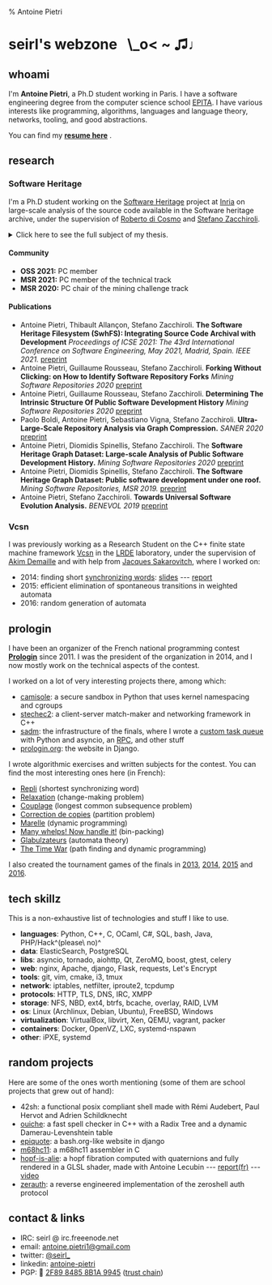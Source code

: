 % Antoine Pietri

# seirl\'s webzone   \\\_o\< \~ ♫♩

## whoami

I\'m **Antoine Pietri**, a Ph.D student working in Paris. I have a
software engineering degree from the computer science school
[EPITA](http://epita.fr/). I have various interests like programming,
algorithms, languages and language theory, networks, tooling, and good
abstractions.

You can find my **[resume here](http://koin.fr/upload/cv.pdf)** .

## research

### Software Heritage

I\'m a Ph.D student working on the [Software
Heritage](https://www.softwareheritage.org/) project at
[Inria](https://www.inria.fr/) on large-scale analysis of the source
code available in the Software heritage archive, under the supervision
of [Roberto di Cosmo](https://en.wikipedia.org/wiki/Roberto_Di_Cosmo)
and [Stefano
Zacchiroli](https://en.wikipedia.org/wiki/Stefano_Zacchiroli).

<details>
<summary>Click here to see the full subject of my thesis.</summary>

### Enabling Big Code analysis on a very large source code corpus

#### Context

Software Heritage is an ambitious digital preservation initiative that
is amassing unprecedented amounts of software source code from a variety
of origins, and keeps track of all their evolution history, as captured
by version control systems. This is leading to the creation of one of
the largest source code corpus and is building the corresponding
development graph where the nodes are the contents of the source files,
directories and commit points, and the edges carry the name of the
files, and the links between commits and directories.

The availability of this universal software source code knowledge base
provides unique opportunities for what is now known as "Big Code"
research: querying, analysing and extracting knowledge both from the
contents of the data and from the structure of the commit graph. We
expect that having a way to leverage the data contained in very large
source code archives that include development history, like the Software
Heritage archive, will pave the way to learn more about the evolution of
software at a very large scale than it has ever been possible before.

The exploitation of such an unprecedented very large source code
collection poses significant challenges in terms of data representation,
query languages, system architecture and specialised algorithms.

[](merkle.svg)

![The Software Heritage Merkle Directed Acyclic
Graph](merkle.svg){width="400"}

#### Objectives of the thesis

The main focus of the thesis will be to find efficient ways to perform
large scale computations not only on the content of the archive, but
also on useful data that could be derived from it, like code diffs,
releases, branch/merge history, and reuse patterns.

The current data representation structure of Software Heritage is a
Merkle DAG, which allows efficient deduplication, verification, and
indexing of the content of the archive. While this format is
cost-efficient for preservation purposes, it has not been designed with
large scale analysis in mind. The current design uses data indirections
extensively, which adds considerable latency to read-intensive
operations. An important part of our goal will be to explore more
efficient ways of storing and indexing all the software artifacts
currently contained in the DAG, to allow for intensive computations to
take place on the archive.

As part of this quest for the most efficient data representation for
such an archive, we will look for heuristics to find and isolate
repetitive code snippets, as it would not only allow to deduplicate and
analyze the content at a more fine-grained level, but also give valuable
insights to implement efficient storage, retrieval, and analysis of
those snippets.

Another important aspect that will be looked into is the interface for
performing computations on the archive. As the Merkle DAG structure is
pretty unique, we will investigate ways of performing efficient and
expressive queries by working on a query language that operates on this
structure. This language could either be an adaptation or an extension
of relational algebra implementations like SQL, or a completely new
domain-specific language.

As we expect this project to become an important gateway for scientists
working on Big Code analysis, the thesis will have to work with
efficient distributed architectures as an integral part of the project's
design. For instance, it should be easy and cost-efficient to make the
analysis infrastructure scale-out to accommodate for load increases. At
the same time, the deployment should be easy, for example allowing
instantiation on state-of-the-art public cloud offering.

Finally, the thesis will necessarily include practical applications and
experimental validation of the analysis approach, in order to show
meaningful results and usage examples, and as a way to test the general
usability of the system.

</details>

#### Community

-   **OSS 2021:** PC member
-   **MSR 2021:** PC member of the technical track
-   **MSR 2020:** PC chair of the mining challenge track

#### Publications

-   Antoine Pietri, Thibault Allançon, Stefano Zacchiroli. **The
    Software Heritage Filesystem (SwhFS): Integrating Source Code
    Archival with Development** *Proceedings of ICSE 2021: The 43rd
    International Conference on Software Engineering, May 2021, Madrid,
    Spain. IEEE 2021.*
    [preprint](https://upsilon.cc/~zack/research/publications/swh-fuse-icse2021.pdf)
-   Antoine Pietri, Guillaume Rousseau, Stefano Zacchiroli. **Forking
    Without Clicking: on How to Identify Software Repository Forks**
    *Mining Software Repositories 2020*
    [preprint](https://upsilon.cc/~zack/research/publications/msr-2020-forks.pdf)
-   Antoine Pietri, Guillaume Rousseau, Stefano Zacchiroli.
    **Determining The Intrinsic Structure Of Public Software Development
    History** *Mining Software Repositories 2020*
    [preprint](https://upsilon.cc/~zack/research/publications/msr-2020-topology.pdf)
-   Paolo Boldi, Antoine Pietri, Sebastiano Vigna, Stefano Zacchiroli.
    **Ultra-Large-Scale Repository Analysis via Graph Compression.**
    *SANER 2020*
    [preprint](https://upsilon.cc/~zack/research/publications/saner-2020-swh-graph.pdf)
-   Antoine Pietri, Diomidis Spinellis, Stefano Zacchiroli. The
    **Software Heritage Graph Dataset: Large-scale Analysis of Public
    Software Development History.** *Mining Software Repositories 2020*
    [preprint](https://upsilon.cc/~zack/research/publications/msr-2020-challenge.pdf)
-   Antoine Pietri, Diomidis Spinellis, Stefano Zacchiroli. **The
    Software Heritage Graph Dataset: Public software development under
    one roof.** *Mining Software Repositories, MSR 2019.*
    [preprint](https://upsilon.cc/~zack/research/publications/msr-2019-swh.pdf)
-   Antoine Pietri, Stefano Zacchiroli. **Towards Universal Software
    Evolution Analysis.** *BENEVOL 2019*
    [preprint](https://upsilon.cc/~zack/research/publications/benevol-2018-swh.pdf)

### Vcsn

I was previously working as a Research Student on the C++ finite state
machine framework [Vcsn](https://www.lrde.epita.fr/wiki/Vcsn) in the
[LRDE](https://www.lrde.epita.fr) laboratory, under the supervision of
[Akim Demaille](https://www.lrde.epita.fr/wiki/User:Akim) and with help
from [Jacques Sakarovitch](http://perso.telecom-paristech.fr/~jsaka/),
where I worked on:

-   2014: finding short [synchronizing
    words](https://en.wikipedia.org/wiki/Synchronizing_word):
    [slides](https://koin.fr/upload/pietri.14.seminar.slides.pdf) ---
    [report](https://koin.fr/upload/pietri.14.seminar.techreport.pdf)
-   2015: efficient elimination of spontaneous transitions in weighted
    automata
-   2016: random generation of automata

## prologin

I have been an organizer of the French national programming contest
**[Prologin](https://prologin.org)** since 2011. I was the president of
the organization in 2014, and I now mostly work on the technical aspects
of the contest.

I worked on a lot of very interesting projects there, among which:

-   [camisole](https://github.com/prologin/camisole): a secure sandbox
    in Python that uses kernel namespacing and cgroups
-   [stechec2](https://github.com/prologin/stechec2): a client-server
    match-maker and networking framework in C++
-   [sadm](https://github.com/prologin/sadm): the infrastructure of the
    finals, where I wrote a [custom task
    queue](https://github.com/prologin/sadm/tree/master/python-lib/prologin/masternode)
    with Python and asyncio, an
    [RPC](https://github.com/prologin/sadm/tree/master/python-lib/prologin/rpc),
    and other stuff
-   [prologin.org](https://prologin.org): the website in Django.

I wrote algorithmic exercises and written subjects for the contest. You
can find the most interesting ones here (in French):

-   [Repli](https://prologin.org/train/2014/qualification/repli)
    (shortest synchronizing word)
-   [Relaxation](https://prologin.org/train/2012/qualification/relaxation)
    (change-making problem)
-   [Couplage](https://prologin.org/train/2014/semifinal/couplage)
    (longest common subsequence problem)
-   [Correction de
    copies](https://prologin.org/train/2014/semifinal/correction)
    (partition problem)
-   [Marelle](https://prologin.org/train/2012/semifinal/marelle)
    (dynamic programming)
-   [Many whelps! Now handle
    it!](https://prologin.org/static/archives/2017/demi-finales/sujet/manywhelps.pdf)
    (bin-packing)
-   [Glabulzateurs](https://prologin.org/static/archives/2014/demi-finales/sujet/glabulzateurs.pdf)
    (automata theory)
-   [The Time
    War](https://prologin.org/static/archives/2012/demi-finales/sujet/time-war.pdf)
    (path finding and dynamic programming)

I also created the tournament games of the finals in
[2013](https://prologin.org/static/archives/2013/finale/sujet/island-quest.pdf),
[2014](https://prologin.org/static/archives/2014/finale/sujet/tours-de-magie.pdf),
[2015](https://prologin.org/static/archives/2015/finale/sujet/noosphere.pdf)
and
[2016](https://prologin.org/static/archives/2016/finale/sujet/provogon.pdf).

## tech skillz

This is a non-exhaustive list of technologies and stuff I like to use.

-   **languages**: Python, C++, C, OCaml, C#, SQL, bash, Java,
    PHP/Hack^(please\ no)^
-   **data**: ElasticSearch, PostgreSQL
-   **libs**: asyncio, tornado, aiohttp, Qt, ZeroMQ, boost, gtest,
    celery
-   **web**: nginx, Apache, django, Flask, requests, Let\'s Encrypt
-   **tools**: git, vim, cmake, i3, tmux
-   **network**: iptables, netfilter, iproute2, tcpdump
-   **protocols**: HTTP, TLS, DNS, IRC, XMPP
-   **storage**: NFS, NBD, ext4, btrfs, bcache, overlay, RAID, LVM
-   **os**: Linux (Archlinux, Debian, Ubuntu), FreeBSD, Windows
-   **virtualization**: VirtualBox, libvirt, Xen, QEMU, vagrant, packer
-   **containers**: Docker, OpenVZ, LXC, systemd-nspawn
-   **other**: iPXE, systemd

## random projects

Here are some of the ones worth mentioning (some of them are school
projects that grew out of hand):

-   42sh: a functional posix compliant shell made with Rémi Audebert,
    Paul Hervot and Adrien Schildknecht
-   [ouiche](https://github.com/seirl/ouiche): a fast spell checker in
    C++ with a Radix Tree and a dynamic Damerau-Levenshtein table
-   [epiquote](https://github.com/seirl/epiquote): a bash.org-like
    website in django
-   [m68hc11](https://github.com/seirl/m68hc11): a m68hc11 assembler in
    C
-   [hopf-is-alie](https://bitbucket.org/Zeletochoy/hopf-is-alie): a
    hopf fibration computed with quaternions and fully rendered in a
    GLSL shader, made with Antoine Lecubin ---
    [report(fr)](http://koin.fr/upload/hopf-fibration.2017.pdf) ---
    [video](http://koin.fr/upload/hopf-fibration.2017.mp4)
-   [zerauth](https://github.com/seirl/zerauth): a reverse engineered
    implementation of the zeroshell auth protocol

## contact & links

-   IRC: seirl @ irc.freeenode.net
-   email: <antoine.pietri1@gmail.com>
-   twitter: [\@seirl\_](https://twitter.com/seirl_)
-   linkedin:
    [antoine-pietri](https://www.linkedin.com/in/antoine-pietri-37895557/)
-   PGP: 🔑 [2F89 8485 8B1A
    9945](https://sks-keyservers.net/pks/lookup?op=get&search=0x2F8984858B1A9945)
    ([trust
    chain](https://sks-keyservers.net/pks/lookup?op=vindex&search=0x2F8984858B1A9945))
